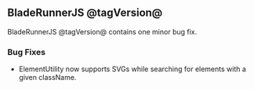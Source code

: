 ## BladeRunnerJS @tagVersion@

BladeRunnerJS @tagVersion@ contains one minor bug fix.

### Bug Fixes

- ElementUtility now supports SVGs while searching for elements with a given className.